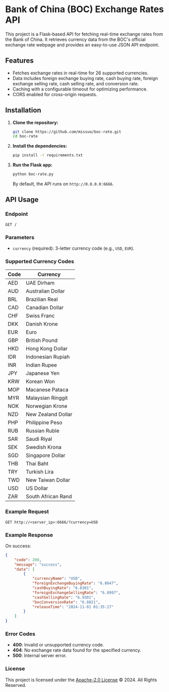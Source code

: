 # Bank of China (BOC) Exchange Rates API

This project is a Flask-based API for fetching real-time exchange rates from the Bank of China. It retrieves currency data from the BOC's official exchange rate webpage and provides an easy-to-use JSON API endpoint.

## Features

- Fetches exchange rates in real-time for 26 supported currencies.
- Data includes foreign exchange buying rate, cash buying rate, foreign exchange selling rate, cash selling rate, and conversion rate.
- Caching with a configurable timeout for optimizing performance.
- CORS enabled for cross-origin requests.

## Installation

1. **Clone the repository:**
    ```bash
    git clone https://github.com/missuo/boc-rate.git
    cd boc-rate
    ```

2. **Install the dependencies:**
    ```bash
    pip install -r requirements.txt
    ```

3. **Run the Flask app:**
    ```bash
    python boc-rate.py
    ```

   By default, the API runs on `http://0.0.0.0:6666`.

## API Usage

### Endpoint

`GET /`

### Parameters

- `currency` (required): 3-letter currency code (e.g., `USD`, `EUR`).

### Supported Currency Codes

| Code | Currency         |
|------|-------------------|
| AED  | UAE Dirham       |
| AUD  | Australian Dollar|
| BRL  | Brazilian Real   |
| CAD  | Canadian Dollar  |
| CHF  | Swiss Franc      |
| DKK  | Danish Krone     |
| EUR  | Euro             |
| GBP  | British Pound    |
| HKD  | Hong Kong Dollar |
| IDR  | Indonesian Rupiah|
| INR  | Indian Rupee     |
| JPY  | Japanese Yen     |
| KRW  | Korean Won       |
| MOP  | Macanese Pataca  |
| MYR  | Malaysian Ringgit|
| NOK  | Norwegian Krone  |
| NZD  | New Zealand Dollar |
| PHP  | Philippine Peso  |
| RUB  | Russian Ruble    |
| SAR  | Saudi Riyal      |
| SEK  | Swedish Krona    |
| SGD  | Singapore Dollar |
| THB  | Thai Baht        |
| TRY  | Turkish Lira     |
| TWD  | New Taiwan Dollar|
| USD  | US Dollar        |
| ZAR  | South African Rand|

### Example Request

```http
GET http://<server_ip>:6666/?currency=USD
```

### Example Response

On success:

```json
{
    "code": 200,
    "message": "success",
    "data": [
        {
            "currencyName": "USD",
            "foreignExchangeBuyingRate": "6.8647",
            "cashBuyingRate": "6.8301",
            "foreignExchangeSellingRate": "6.8997",
            "cashSellingRate": "6.9301",
            "bocConversionRate": "6.8821",
            "releaseTime": "2024-11-01 01:35:27"
        }
    ]
}
```

### Error Codes

- **400**: Invalid or unsupported currency code.
- **404**: No exchange rate data found for the specified currency.
- **500**: Internal server error.

### License

This project is licensed under the [Apache-2.0 License](./LICENSE) © 2024. All Rights Reserved.